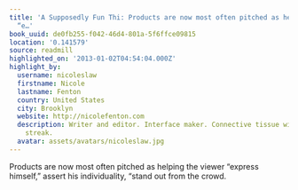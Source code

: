 ```yaml
---
title: 'A Supposedly Fun Thi: Products are now most often pitched as helping the viewer
  “e…'
book_uuid: de0fb255-f042-46d4-801a-5f6ffce09815
location: '0.141579'
source: readmill
highlighted_on: '2013-01-02T04:54:04.000Z'
highlight_by:
  username: nicoleslaw
  firstname: Nicole
  lastname: Fenton
  country: United States
  city: Brooklyn
  website: http://nicolefenton.com
  description: Writer and editor. Interface maker. Connective tissue with a curious
    streak.
  avatar: assets/avatars/nicoleslaw.jpg
---
```


Products are now most often pitched as helping the viewer “express himself,” assert his individuality, “stand out from the crowd.